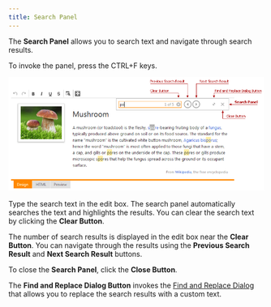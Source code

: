 ```yaml
---
title: Search Panel
---
```

The **Search Panel** allows you to search text and navigate through search results.

To invoke the panel, press the CTRL+F keys.

![ASPxHtmlEditor-SearchPanel](../../../images/Img11271.png)

Type the search text in the edit box. The search panel automatically searches the text and highlights the results. You can clear the search text by clicking the **Clear Button**.

The number of search results is displayed in the edit box near the **Clear Button**. You can navigate through the results using the **Previous Search Result** and **Next Search Result** buttons.

To close the **Search Panel**, click the **Close Button**.

The **Find and Replace Dialog Button** invokes the [Find and Replace Dialog](../../../../interface-elements-for-web/articles/html-editor/find-and-replace-dialog/find-and-replace-dialog.md) that allows you to replace the search results with a custom text.